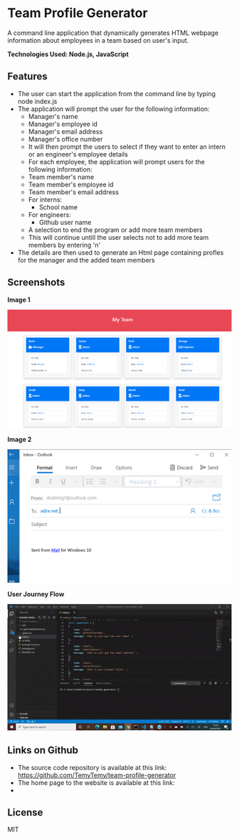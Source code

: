 # Team Profile Generator

A command line application that dynamically generates HTML webpage information about employees in a team based on user's input.

**Technologies Used: Node.js, JavaScript**

## Features

- The user can start the application from the command line by typing node index.js
- The application will prompt the user for the following information:
  - Manager's name
  - Manager's employee id
  - Manager's email address
  - Manager's office number
  - It will then prompt the users to select if they want to enter an intern or an engineer's employee details
  - For each employee, the application will prompt users for the following information:
  - Team member's name
  - Team member's employee id
  - Team member's email address
  - For interns:
     - School name
  - For engineers:
     - Github user name
  - A selection to end the program or add more team members
  - This will continue untill the user selects not to add more team members by entering  'n'
- The details are then used to generate an Html page containing profles for the manager and the added team members

## Screenshots



**Image 1**  

![alt text](https://github.com/TemyTemy/team-profile-generator/blob/main/assets/screenshot1.PNG)

  
  
  
  
  
  
**Image 2**

![alt text](https://github.com/TemyTemy/team-profile-generator/blob/main/assets/screenshot2.PNG)  




**User Journey Flow**

![alt text](https://github.com/TemyTemy/readme-generator/blob/main/Assets/ReadME%20Generator%20GIF.gif) 

## Links on Github

- The source code repository is available at this link: https://github.com/TemyTemy/team-profile-generator
- The home page to the website is available at this link: 
- 
## License
MIT



